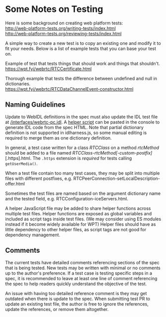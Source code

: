 # Some Notes on Testing

Here is some background on creating web platform tests:  
http://web-platform-tests.org/writing-tests/index.html  
http://web-platform-tests.org/reviewing-tests/index.html

A simple way to create a new test is to copy an existing one and modify it to fit your needs. Below is a list of example tests that you can base your test on.

Example of test that tests things that should work and things that shouldn't.  
https://wpt.fyi/webrtc/RTCCertificate.html

Thorough example that tests the difference between undefined and null in dictionaries.  
https://wpt.fyi/webrtc/RTCDataChannelEvent-constructor.html

## Naming Guidelines

Update to WebIDL definitions in the spec must also update the IDL test file at [/interfaces/webrtc-pc.idl](https://github.com/w3c/web-platform-tests/blob/master/interfaces/webrtc-pc.idl).
A [helper script](http://web-platform-tests.org/writing-tests/idlharness.html)
can be pasted in the console to generate IDL code from the spec HTML. Note that
partial dictionary definition is not supported in idlharness.js, so some manual
editing is required to merge them as one dictionary definition.

In general, a test case written for a class _RTCClass_ on a method _rtcMethod_
should be added to a file named _RTCClass_-_rtcMethod\[-custom-postfix\]_\[.https].html.
The `.https` extension is _required_ for tests calling `getUserMedia()`.

When a test file contain too many test cases, they may be split into multiple
files with different postfixes, e.g. RTCPeerConnection-setLocalDescription-offer.html

Sometimes the test files are named based on the argument dictionary name and the
tested field, e.g. RTCConfiguration-iceServers.html.

A helper JavaScript file may be added to share helper functions across multiple
test files. Helper functions are exposed as global variables and included as
script tags inside test files. (We may consider using ES modules instead if it
become widely available for WPT) Helper files should have as little dependency
to other helper files, as script tags are not good for dependency management.

## Comments

The current tests have detailed comments referencing sections of the spec that
is being tested. New tests may be written with minimal or no comments up to the
author's preference. If a test case is testing specific steps in a spec, it is
recommended to leave at least one line of comment referencing the spec to help
readers quickly understand the objective of the test.

An issue with having too detailed reference comment is they may get outdated when
there is update to the spec. When submitting test PR to update an existing test
file, the author is free to ignore the references, update the references, or
remove them altogether.
